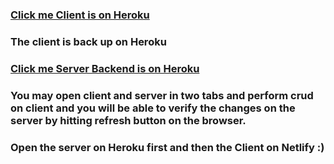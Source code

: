 ### [Click me Client is on Heroku](https://frontend1189.herokuapp.com/)   
### The client is back up on Heroku
### [Click me Server Backend is on Heroku](https://shop-project76.herokuapp.com/posts)

### You may open client and server in two tabs and perform crud on client and you will be able to verify the changes on the server by hitting refresh button on  the browser.

### Open the server on Heroku first and then the Client on Netlify :)
